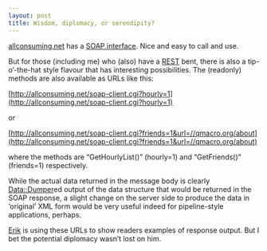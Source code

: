 ```yaml
---
layout: post
title: Wisdom, diplomacy, or serendipity?
---
```



[allconsuming.net](http://allconsuming.net/) has a [SOAP interface](http://allconsuming.net/news/000012.html). Nice and easy to call and use.

But for those (including me) who (also) have a [REST](http://internet.conveyor.com/RESTwiki/moin.cgi/FrontPage "The REST Wiki's front page") bent, there is also a tip-o’-the-hat style flavour that has interesting possibilities. The (readonly) methods are also available as URLs like this:

[http://allconsuming.net/soap-client.cgi?hourly=1](http://allconsuming.net/soap-client.cgi?hourly=1)

or

[http://allconsuming.net/soap-client.cgi?friends=1&url=//qmacro.org/about](http://allconsuming.net/soap-client.cgi?friends=1&url=//qmacro.org/about)

where the methods are “GetHourlyList()” (hourly=1) and “GetFriends()” (friends=1) respectively.

While the actual data returned in the message body is clearly [Data::Dumper](http://www.perldoc.com/perl5.6/lib/Data/Dumper.html)ed output of the data structure that would be returned in the SOAP response, a slight change on the server side to produce the data in ‘original’ XML form would be very useful indeed for pipeline-style applications, perhaps.

[Erik](http://erikbenson.com/) is using these URLs to show readers examples of response output. But I bet the potential diplomacy wasn’t lost on him.


